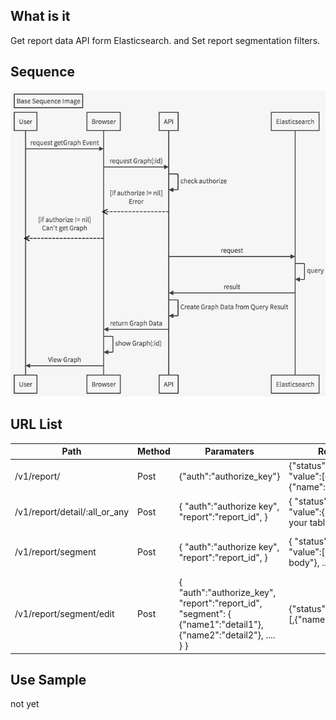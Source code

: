## What is it

Get report data API form Elasticsearch.
and Set report segmentation filters.

## Sequence

![Sequence](./img/sequence.png "Sequence")

## URL List

| Path                    | Method | Paramaters                                                                                                                          | Response : Success                                                                    | Response : Error                                              | Comment                     |
|-------------------------|--------|-------------------------------------------------------------------------------------------------------------------------------------|---------------------------------------------------------------------------------------|---------------------------------------------------------------|-----------------------------|
| /v1/report/ | Post | {"auth":"authorize_key"} | {"status":http_status_code, "value":[{"name":id},{"name":id},..... ] } | {"status":http_status_code, "error":"error message" } | get report id list |
| /v1/report/detail/:all_or_any      | Post   | {   "auth":"authorize key",   "report":"report_id", }                                                                               | { "status":http_status_code, "value":{   "id":report_id,   ...value of your table } } | { "status":http_status_code, "error":"error message" }        | get report detail           |
| /v1/report/segment      | Post   | {   "auth":"authorize key",   "report":"report_id", }                                                                               | { "status":http_status_code, "value":[   {"name":"segment body"},   .... ] }          | { "status":http_status_code, "error":"error message" }        | get `segment` having report |
| /v1/report/segment/edit | Post   | {   "auth":"authorize_key",   "report":"report_id",   "segment": {     {"name1":"detail1"},     {"name2":"detail2"},     ....   } } | {"status":http_status_code,"value":[,{"name":"segment body"},....]}                  | { "status":http_status_code, "error":"error message" }        | edit `segment`              |

## Use Sample

not yet
